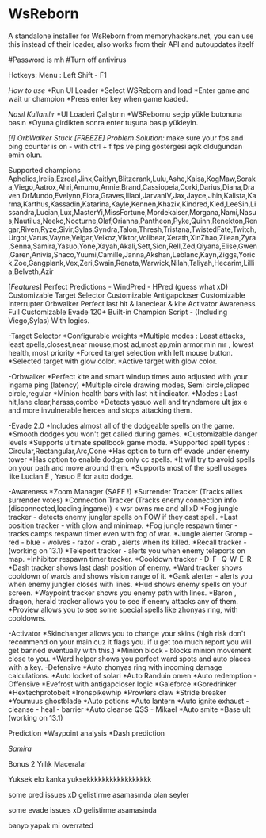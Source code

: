 # WsReborn
A standalone installer for WsReborn from memoryhackers.net, you can use this instead of their loader, also works from their API and autoupdates itself


#Password is mh
#Turn off antivirus

Hotkeys:
Menu : Left Shift - F1

*How to use*
*Run UI Loader
*Select WSReborn and load
*Enter game and wait ur champion
*Press enter key when game loaded.

*Nasıl Kullanılır*
*UI Loaderi Çalıştırın
*WSRebornu seçip yükle butonuna basın
*Oyuna girdikten sonra enter tuşuna basıp yükleyin.

*[!] OrbWalker Stuck [FREEZE] Problem Solution:*
make sure your fps and ping counter is on - with ctrl + f
fps ve ping göstergesi açık olduğundan emin olun.

Supported champions
Aphelios,Irelia,Ezreal,Jinx,Caitlyn,Blitzcrank,Lulu,Ashe,Kaisa,KogMaw,Soraka,Viego,Aatrox,Ahri,Amumu,Annie,Brand,Cassiopeia,Corki,Darius,Diana,Draven,DrMundo,Evelynn,Fiora,Graves,Illaoi,JarvanIV,Jax,Jayce,Jhin,Kalista,Karma,Karthus,Kassadin,Katarina,Kayle,Kennen,Khazix,Kindred,Kled,LeeSin,Lissandra,Lucian,Lux,MasterYi,MissFortune,Mordekaiser,Morgana,Nami,Nasus,Nautilus,Neeko,Nocturne,Olaf,Orianna,Pantheon,Pyke,Quinn,Renekton,Rengar,Riven,Ryze,Sivir,Sylas,Syndra,Talon,Thresh,Tristana,TwistedFate,Twitch,Urgot,Varus,Vayne,Veigar,Velkoz,Viktor,Volibear,Xerath,XinZhao,Zilean,Zyra,Senna,Samira,Yasuo,Yone,Xayah,Akali,Sett,Sion,Rell,Zed,Qiyana,Elise,Gwen,Garen,Anivia,Shaco,Yuumi,Camille,Janna,Akshan,Leblanc,Kayn,Ziggs,Yorick,Zoe,Gangplank,Vex,Zeri,Swain,Renata,Warwick,Nilah,Taliyah,Hecarim,Lillia,Belveth,Azir

[*Features*]
Perfect Predictions - WindPred - HPred (guess what xD)
Customizable Target Selector
Customizable Antigapcloser
Customizable Interrupter
Orbwalker Perfect last hit & laneclear & kite
Activator
Awareness
Full Customizable Evade
120+ Built-in Champion Script - (Including Viego,Sylas) With logics.

-Target Selector
*Configurable weights
*Multiple modes : Least attacks, least spells,closest,near mouse,most ad,most ap,min armor,min mr , lowest health, most priority
*Forced target selection with left mouse button.
*Selected target with glow color.
*Active target with glow color.

-Orbwalker
*Perfect kite and smart windup times auto adjusted with your ingame ping (latency)
*Multiple circle drawing modes, Semi circle,clipped circle,regular
*Minion health bars with last hit indicator.
*Modes : Last hit,lane clear,harass,combo
*Detects yasuo wall and tryndamere ult jax e and more invulnerable heroes and stops attacking them.






-Evade 2.0
*Includes almost all of the dodgeable spells on the game.
*Smooth dodges you won't get called during games.
*Customizable danger levels
*Supports ultimate spellbook game mode.
*Supported spell types : Circular,Rectangular,Arc,Cone
*Has option to turn off evade under enemy tower
*Has option to enable dodge only cc spells.
*It will try to avoid spells on your path and move around them.
*Supports most of the spell usages like Lucian E , Yasuo E for auto dodge.

-Awareness
*Zoom Manager (SAFE !)
*Surrender Tracker (Tracks allies surrender votes)
*Connection Tracker (Tracks enemy connection info (disconnected,loading,ingame)) < wsr owns me and all xD
*Fog jungle tracker - detects enemy jungler spells on FOW if they cast spell.
*Last position tracker - with glow and minimap.
*Fog jungle respawn timer - tracks camps respawn timer even with fog of war.
*Jungle alerter Gromp - red - blue - wolves - razor - crab , alerts when its killed.
*Recall tracker - (working on 13.1)
*Teleport tracker - alerts you when enemy teleports on map.
*Inhibitor respawn timer tracker.
*Cooldown tracker - D-F- Q-W-E-R
*Dash tracker shows last dash position of enemy.
*Ward tracker shows cooldown of wards and shows vision range of it.
*Gank alerter - alerts you when enemy jungler closes with lines.
*Hud shows enemy spells on your screen.
*Waypoint tracker shows you enemy path with lines.
*Baron , dragon, herald tracker allows you to see if enemy attacks any of them.
*Proview allows you to see some special spells like zhonyas ring, with cooldowns.

-Activator
*Skinchanger allows you to change your skins (high risk don't recommend on your main cuz it flags you. if u get too much report you will get banned eventually with this.)
*Minion block - blocks minion movement close to you.
*Ward helper shows you perfect ward spots and auto places with a key.
-Defensive
*Auto zhonyas ring with incoming damage calculations.
*Auto locket of solari
*Auto Randuin omen
*Auto redemption
-Offensive
*Evefrost with antigapcloser logic
*Galeforce
*Goredrinker
*Hextechprotobelt
*Ironspikewhip
*Prowlers claw
*Stride breaker
*Youmuus ghostblade
*Auto potions
*Auto lantern
*Auto ignite exhaust - cleanse - heal - barrier
*Auto cleanse QSS - Mikael
*Auto smite
*Base ult (working on 13.1)

Prediction
*Waypoint analysis
*Dash prediction


*Samira*

Bonus 2 Yıllık Maceralar

Yuksek elo kanka yuksekkkkkkkkkkkkkkkkk

some pred issues xD gelistirme asamasında olan seyler

some evade issues xD gelistirme asamasinda




banyo yapak mi overrated

